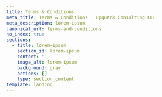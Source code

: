 ```yaml
---
title: Terms & Conditions
meta_title: Terms & Conditions | Upquark Consulting LLC
meta_description: lorem-ipsum
canonical_url: terms-and-conditions
no_index: true
sections:
  - title: lorem-ipsum
    section_id: lorem-ipsum
    content: ''
    image_alt: lorem-ipsum
    background: gray
    actions: []
    type: section_content
template: landing
---
```

